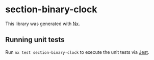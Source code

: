 # section-binary-clock

This library was generated with [Nx](https://nx.dev).

## Running unit tests

Run `nx test section-binary-clock` to execute the unit tests via [Jest](https://jestjs.io).
